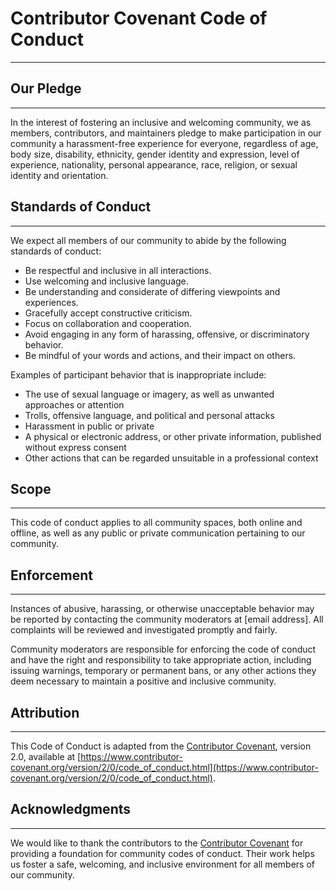 # Contributor Covenant Code of Conduct
<hr>

## Our Pledge
<hr>

In the interest of fostering an inclusive and welcoming community, we as members, contributors, and maintainers pledge to make participation in our community a harassment-free experience for everyone, regardless of age, body size, disability, ethnicity, gender identity and expression, level of experience, nationality, personal appearance, race, religion, or sexual identity and orientation.

## Standards of Conduct
<hr>

We expect all members of our community to abide by the following standards of conduct:

- Be respectful and inclusive in all interactions.
- Use welcoming and inclusive language.
- Be understanding and considerate of differing viewpoints and experiences.
- Gracefully accept constructive criticism.
- Focus on collaboration and cooperation.
- Avoid engaging in any form of harassing, offensive, or discriminatory behavior.
- Be mindful of your words and actions, and their impact on others.

Examples of participant behavior that is inappropriate include:

- The use of sexual language or imagery, as well as unwanted approaches or attention 
- Trolls, offensive language, and political and personal attacks 
- Harassment in public or private
- A physical or electronic address, or other private information, published without express consent 
- Other actions that can be regarded unsuitable in a professional context


## Scope
<hr>

This code of conduct applies to all community spaces, both online and offline, as well as any public or private communication pertaining to our community.

## Enforcement
<hr>

Instances of abusive, harassing, or otherwise unacceptable behavior may be reported by contacting the community moderators at [email address]. All complaints will be reviewed and investigated promptly and fairly.

Community moderators are responsible for enforcing the code of conduct and have the right and responsibility to take appropriate action, including issuing warnings, temporary or permanent bans, or any other actions they deem necessary to maintain a positive and inclusive community.

## Attribution
<hr>

This Code of Conduct is adapted from the [Contributor Covenant](https://www.contributor-covenant.org), version 2.0, available at [https://www.contributor-covenant.org/version/2/0/code_of_conduct.html](https://www.contributor-covenant.org/version/2/0/code_of_conduct.html).

## Acknowledgments
<hr>

We would like to thank the contributors to the [Contributor Covenant](https://www.contributor-covenant.org) for providing a foundation for community codes of conduct. Their work helps us foster a safe, welcoming, and inclusive environment for all members of our community.